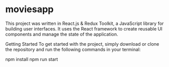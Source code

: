 # moviesapp


This project was written in React.js & Redux Toolkit, a JavaScript library for building user interfaces. It uses the React framework to create reusable UI components and manage the state of the application.

Getting Started
To get started with the project, simply download or clone the repository and run the following commands in your terminal:

npm install
npm run start
